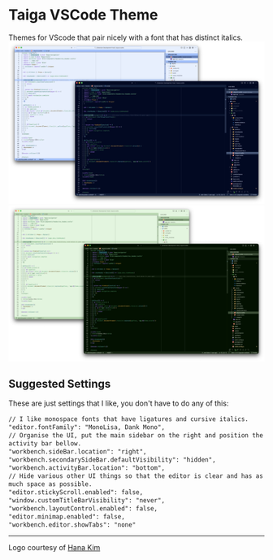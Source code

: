 # Taiga VSCode Theme

Themes for VScode that pair nicely with a font that has distinct italics.
![Screenshot of VS Code with light and dark versions of the theme](/images/taiga.png)
![Screenshot of VS Code with light and dark version of the trees theme](/images/taiga-trees.png)

## Suggested Settings
These are just settings that I like, you don't have to do any of this:
```jsonc
// I like monospace fonts that have ligatures and cursive italics.
"editor.fontFamily": "MonoLisa, Dank Mono",
// Organise the UI, put the main sidebar on the right and position the activity bar bellow.
"workbench.sideBar.location": "right",
"workbench.secondarySideBar.defaultVisibility": "hidden",
"workbench.activityBar.location": "bottom",
// Hide various other UI things so that the editor is clear and has as much space as possible.
"editor.stickyScroll.enabled": false,
"window.customTitleBarVisibility": "never",
"workbench.layoutControl.enabled": false,
"editor.minimap.enabled": false,
"workbench.editor.showTabs": "none"
```

---

Logo courtesy of [Hana Kim](http://nameishana.com)
